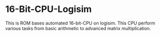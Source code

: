 # 16-Bit-CPU-Logisim
This is ROM bases automated 16-bit-CPU on logisim. This CPU perform various tasks from basic arithmetic to advanced matrix multiplication. 
